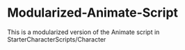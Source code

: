 # Modularized-Animate-Script
This is a modularized version of the Animate script in StarterCharacterScripts/Character
